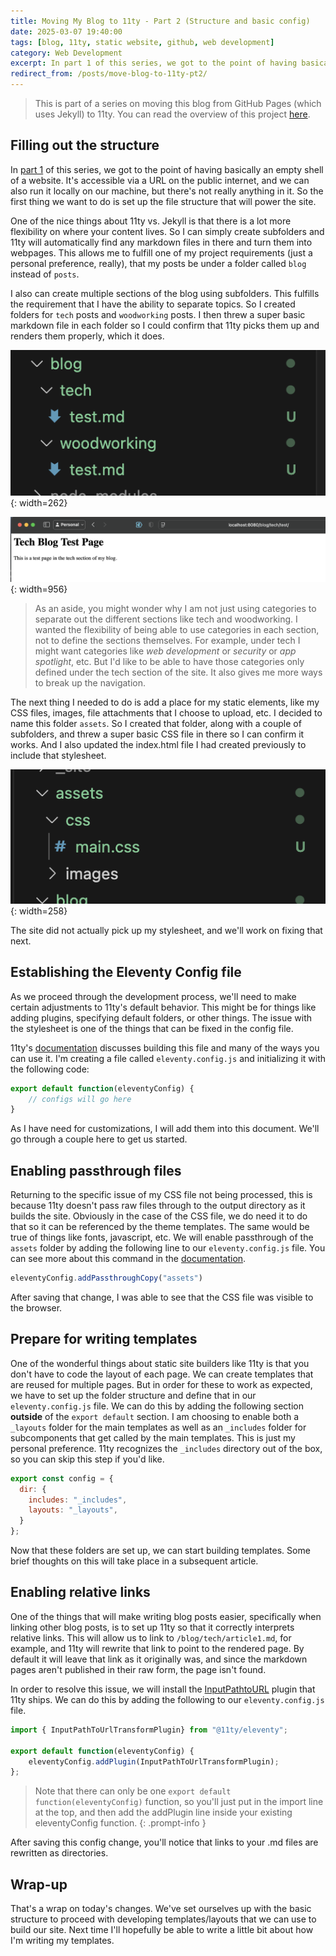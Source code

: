 ```yaml
---
title: Moving My Blog to 11ty - Part 2 (Structure and basic config)
date: 2025-03-07 19:40:00
tags: [blog, 11ty, static website, github, web development]
category: Web Development
excerpt: In part 1 of this series, we got to the point of having basically an empty shell of a website. It's accessible via a URL on the public internet, and we can also run it locally on our machine, but there's not really anything in it. So the first thing we want to do is set up the file structure that will power the site.
redirect_from: /posts/move-blog-to-11ty-pt2/
---
```


> This is part of a series on moving this blog from GitHub Pages (which uses Jekyll) to 11ty. You can read the overview of this project [here](./2025-03-03-move-blog-to-11ty-prologue.md).

## Filling out the structure

In [part 1](./2025-03-03-move-blog-to-11ty-pt1.md) of this series, we got to the point of having basically an empty shell of a website. It's accessible via a URL on the public internet, and we can also run it locally on our machine, but there's not really anything in it. So the first thing we want to do is set up the file structure that will power the site.

One of the nice things about 11ty vs. Jekyll is that there is a lot more flexibility on where your content lives. So I can simply create subfolders and 11ty will automatically find any markdown files in there and turn them into webpages. This allows me to fulfill one of my project requirements (just a personal preference, really), that my posts be under a folder called `blog` instead of `posts`.

I also can create multiple sections of the blog using subfolders. This fulfills the requirement that I have the ability to separate topics. So I created folders for `tech` posts and `woodworking` posts. I then threw a super basic markdown file in each folder so I could confirm that 11ty picks them up and renders them properly, which it does.

![image showing the newly created folders and some sample markdown files](/assets/images/11ty-blogStructure1.png){: width=262}

![image showing a rendered page in the new folder tree](/assets/images/11ty-blogStructureTest.png){: width=956}

> As an aside, you might wonder why I am not just using categories to separate out the different sections like tech and woodworking. I wanted the flexibility of being able to use categories in each section, not to define the sections themselves. For example, under tech I might want categories like _web development_ or _security_ or _app spotlight_, etc. But I'd like to be able to have those categories only defined under the tech section of the site. It also gives me more ways to break up the navigation.

The next thing I needed to do is add a place for my static elements, like my CSS files, images, file attachments that I choose to upload, etc. I decided to name this folder `assets`. So I created that folder, along with a couple of subfolders, and threw a super basic CSS file in there so I can confirm it works. And I also updated the index.html file I had created previously to include that stylesheet.

![image showing the assets folder tree created in the project](/assets/images/11ty-blogStructure2.png){: width=258}

The site did not actually pick up my stylesheet, and we'll work on fixing that next.

## Establishing the Eleventy Config file

As we proceed through the development process, we'll need to make certain adjustments to 11ty's default behavior. This might be for things like adding plugins, specifying default folders, or other things. The issue with the stylesheet is one of the things that can be fixed in the config file.

11ty's [documentation](https://www.11ty.dev/docs/config/) discusses building this file and many of the ways you can use it. I'm creating a file called `eleventy.config.js` and initializing it with the following code:

```js
export default function(eleventyConfig) {
    // configs will go here
}
```

As I have need for customizations, I will add them into this document. We'll go through a couple here to get us started.

## Enabling passthrough files

Returning to the specific issue of my CSS file not being processed, this is because 11ty doesn't pass raw files through to the output directory as it builds the site. Obviously in the case of the CSS file, we do need it to do that so it can be referenced by the theme templates. The same would be true of things like fonts, javascript, etc. We will enable passthrough of the `assets` folder by adding the following line to our `eleventy.config.js` file. You can see more about this command in the [documentation](https://www.11ty.dev/docs/assets/).

```js
eleventyConfig.addPassthroughCopy("assets")
```

After saving that change, I was able to see that the CSS file was visible to the browser.

## Prepare for writing templates

One of the wonderful things about static site builders like 11ty is that you don't have to code the layout of each page. We can create templates that are reused for multiple pages. But in order for these to work as expected, we have to set up the folder structure and define that in our `eleventy.config.js` file. We can do this by adding the following section **outside** of the `export default` section. I am choosing to enable both a `_layouts` folder for the main templates as well as an `_includes` folder for subcomponents that get called by the main templates. This is just my personal preference. 11ty recognizes the `_includes` directory out of the box, so you can skip this step if you'd like.

```js
export const config = {
  dir: {
    includes: "_includes",
    layouts: "_layouts",
  }
};
```

Now that these folders are set up, we can start building templates. Some brief thoughts on this will take place in a subsequent article.

## Enabling relative links

One of the things that will make writing blog posts easier, specifically when linking other blog posts, is to set up 11ty so that it correctly interprets relative links. This will allow us to link to `/blog/tech/article1.md`, for example, and 11ty will rewrite that link to point to the rendered page. By default it will leave that link as it originally was, and since the markdown pages aren't published in their raw form, the page isn't found.

In order to resolve this issue, we will install the [InputPathtoURL](https://www.11ty.dev/docs/plugins/inputpath-to-url/) plugin that 11ty ships. We can do this by adding the following to our `eleventy.config.js` file.

```js
import { InputPathToUrlTransformPlugin} from "@11ty/eleventy";

export default function(eleventyConfig) {
    eleventyConfig.addPlugin(InputPathToUrlTransformPlugin);
};
```

> Note that there can only be one `export default function(eleventyConfig)` function, so you'll just put in the import line at the top, and then add the addPlugin line inside your existing eleventyConfig function.
{: .prompt-info }

After saving this config change, you'll notice that links to your .md files are rewritten as directories.

## Wrap-up

That's a wrap on today's changes. We've set ourselves up with the basic structure to proceed with developing templates/layouts that we can use to build our site. Next time I'll hopefully be able to write a little bit about how I'm writing my templates.
